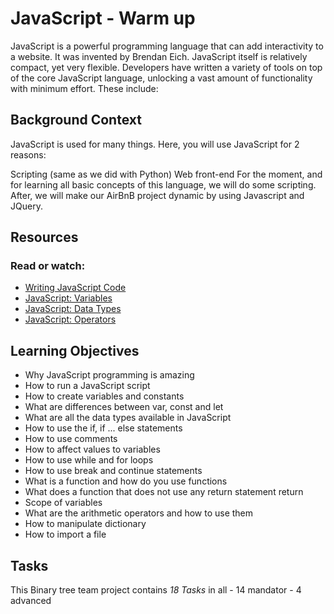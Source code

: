 # JavaScript - Warm up

JavaScript is a powerful programming language that can add interactivity to a website. It was invented by Brendan Eich.
JavaScript itself is relatively compact, yet very flexible. Developers have written a variety of tools on top of the core JavaScript language, unlocking a vast amount of functionality with minimum effort. These include:

## Background Context
JavaScript is used for many things. Here, you will use JavaScript for 2 reasons:

Scripting (same as we did with Python)
Web front-end
For the moment, and for learning all basic concepts of this language, we will do some scripting. After, we will make our AirBnB project dynamic by using Javascript and JQuery.

## Resources
### Read or watch:
*	[Writing JavaScript Code](https://alx-intranet.hbtn.io/rltoken/3HLjEesLsmyWfRUWnxgUGg)
*	[JavaScript: Variables](https://alx-intranet.hbtn.io/rltoken/zgOWmcpVLZFEmFlmuwayyg)
*	[JavaScript: Data Types](https://alx-intranet.hbtn.io/rltoken/VPd6JWaLrwOBzjAeXNAEqg)
*	[JavaScript: Operators](https://alx-intranet.hbtn.io/rltoken/3HLjEesLsmyWfRUWnxgUGg)

## Learning Objectives

*	Why JavaScript programming is amazing
*	How to run a JavaScript script
*	How to create variables and constants
*	What are differences between var, const and let
*	What are all the data types available in JavaScript
*	How to use the if, if ... else statements
*	How to use comments
*	How to affect values to variables
*	How to use while and for loops
*	How to use break and continue statements
*	What is a function and how do you use functions
*	What does a function that does not use any return statement return
*	Scope of variables
*	What are the arithmetic operators and how to use them
*	How to manipulate dictionary
*	How to import a file

## Tasks
  This Binary tree team project contains *18 Tasks* in all
	- 14 mandator
	- 4 advanced
